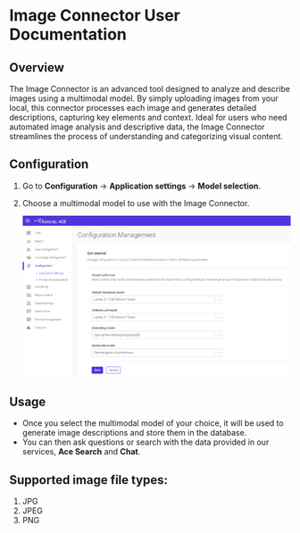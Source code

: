 # Image Connector User Documentation

## Overview
The Image Connector is an advanced tool designed to analyze and describe images using a multimodal model. By simply uploading images from your local, this connector processes each image and generates detailed descriptions, capturing key elements and context. Ideal for users who need automated image analysis and descriptive data, the Image Connector streamlines the process of understanding and categorizing visual content.

## Configuration

1. Go to **Configuration** -> **Application settings** -> **Model selection**.
2. Choose a multimodal model to use with the Image Connector.

   ![Image](Images/Image1.png)

## Usage

- Once you select the multimodal model of your choice, it will be used to generate image descriptions and store them in the database.
- You can then ask questions or search with the data provided in our services, **Ace Search** and **Chat**.

## Supported image file types:

1. JPG
2. JPEG
3. PNG
